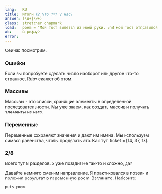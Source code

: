 ```yaml
---
lang:   RU
title:  Итоги #2 Что тут у нас?
answer: (\W+|\w+)
class:  stretcher chapmark
load:   poem = "Мой тост вылетел из моей руки. \nИ мой тост отправился на луну. \nНо когда я увидел это по телевизору, \nЗаправляя наш флаг на комету Галлея, \nПосле того, как я все-таки захотел съесть его\n"
ok:     В рифму?
error:
---
```


Сейчас посмотрим.

### Ошибки
Если вы попробуете сделать число наоборот или другое что-то странное, Ruby скажет об этом.

### Массивы
Массивы - это списки, хранящие элементы в определенной последовательности.
Мы уже знаем, как создать массив и получить элементы из него.

### Переменные
Переменные сохраняют значения и дают им имена. Мы используем символ равенства, 
чтобы проделать это. Как тут:
ticket = [14, 37, 18].

### 2/8
Всего тут 8 разделов. 2 уже позади! Не так-то и сложно, да?

Давайте немного сменим направление. Я практиковался в поэзии и положил
результат в переменную poem. Взгляните. Наберите:

    puts poem

